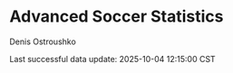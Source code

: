 # Advanced Soccer Statistics
Denis Ostroushko

<!-- gfm -->

Last successful data update: 2025-10-04 12:15:00 CST
